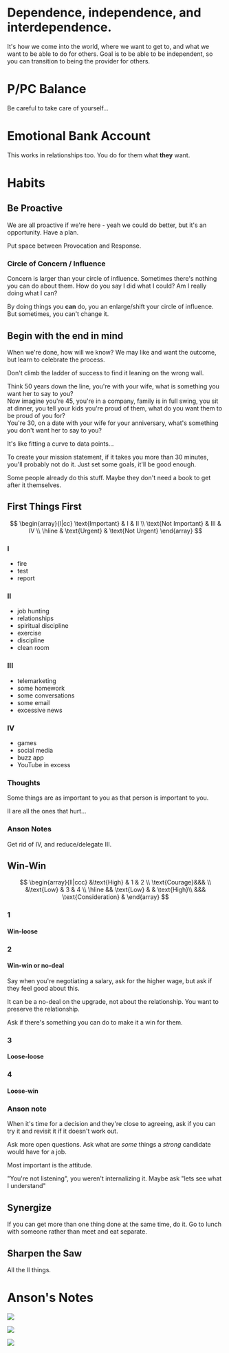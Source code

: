 # Dependence, independence, and interdependence.
It's how we come into the world, where we want to get to, and what we want to be able to do for others.
Goal is to be able to be independent, so you can transition to being the provider for others.

# P/PC Balance
Be careful to take care of yourself...

# Emotional Bank Account
This works in relationships too.
You do for them what **they** want.

# Habits

## Be Proactive
We are all proactive if we're here - yeah we could do better, but it's an opportunity.
Have a plan.

Put space between Provocation and Response.

### Circle of Concern / Influence
Concern is larger than your circle of influence.
Sometimes there's nothing you can do about them.
How do you say I did what I could?
Am I really doing what I can?

By doing things you **can** do, you an enlarge/shift your circle of influence.
But sometimes, you can't change it.

## Begin with the end in mind
When we're done, how will we know?
We may like and want the outcome, but learn to celebrate the process.

Don't climb the ladder of success to find it leaning on the wrong wall.

Think 50 years down the line, you're with your wife, what is something you want her to say to you?  
Now imagine you're 45, you're in a company, family is in full swing, you sit at dinner, you tell your kids you're proud of them, what do you want them to be proud of you for?  
You're 30, on a date with your wife for your anniversary, what's something you don't want her to say to you?

It's like fitting a curve to data points...

To create your mission statement, if it takes you more than 30 minutes, you'll probably not do it.
Just set some goals, it'll be good enough.

Some people already do this stuff.
Maybe they don't need a book to get after it themselves.

## First Things First

$$
\begin{array}{l|cc}
    \text{Important} & I & II \\
    \text{Not Important} & III & IV \\
    \hline
    & \text{Urgent} & \text{Not Urgent}
\end{array}
$$

### I
* fire
* test
* report

### II
* job hunting
* relationships
* spiritual discipline
* exercise
* discipline
* clean room

### III
* telemarketing
* some homework
* some conversations
* some email
* excessive news

### IV
* games
* social media
* buzz app
* YouTube in excess

### Thoughts

Some things are as important to you as that person is important to you.

II are all the ones that hurt...

### Anson Notes

Get rid of IV, and reduce/delegate III.

## Win-Win

$$
\begin{array}{ll|ccc}
    &\text{High} & 1 & 2 \\
    \text{Courage}&&& \\
    &\text{Low} & 3 & 4 \\
    \hline
    && \text{Low} & & \text{High}\\
    &&& \text{Consideration} &
\end{array}
$$

### 1
#### Win-loose


### 2
#### Win-win or no-deal
Say when you're negotiating a salary, ask for the higher wage, but ask if they feel good about this.

It can be a no-deal on the upgrade, not about the relationship.
You want to preserve the relationship.

Ask if there's something you can do to make it a win for them.

### 3
#### Loose-loose


### 4
#### Loose-win

### Anson note
When it's time for a decision and they're close to agreeing, ask if you can try it and revisit it if it doesn't work out.

Ask more open questions.
Ask what are *some* things a *strong* candidate would have for a job.

Most important is the attitude.

"You're not listening", you weren't internalizing it.
Maybe ask "lets see what I understand"

## Synergize

If you can get more than one thing done at the same time, do it.
Go to lunch with someone rather than meet and eat separate.

## Sharpen the Saw

All the II things.

# Anson's Notes

![](!imgdir/916c1d6c70247b7ada3793bedb8f180dd6a8d8b7.png)

![](!imgdir/bcc27f4eeeb1bd67ccb17db7ad2ae41797808ce2.png)

![](!imgdir/47fe015cc827841a63f2d7eab8f310d35963d284.png)